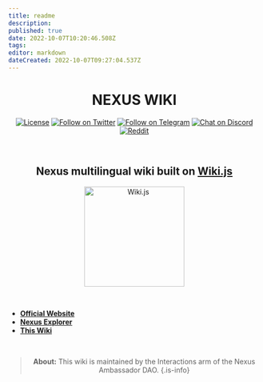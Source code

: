 ```yaml
---
title: readme
description: 
published: true
date: 2022-10-07T10:20:46.508Z
tags: 
editor: markdown
dateCreated: 2022-10-07T09:27:04.537Z
---
```


<div align="center">

# NEXUS WIKI

[![License](https://img.shields.io/badge/license-MIT-blue.svg?style=flat)](https://github.com/requarks/wiki/blob/master/LICENSE)
  [![Follow on Twitter](https://img.shields.io/badge/twitter-%40NexusOfficial-blue.svg?style=flat&logo=twitter&logoColor=white)](https://twitter.com/NexusOfficial) [![Follow on Telegram](https://img.shields.io/badge/telegram-%40NexusOfficial-blue.svg?style=flat&logo=telegram)](https://t.me/NexusOfficial) [![Chat on Discord](https://img.shields.io/badge/discord-join-8D96F6.svg?style=flat&logo=discord&logoColor=white)](https://discord.gg/YZZt8t6Ur5) [![Reddit](https://img.shields.io/badge/reddit-%2Fr%2Fnexus_community-orange?logo=reddit&logoColor=white)](https://www.reddit.com/r/nexus_community/)

&nbsp;
  
## Nexus multilingual wiki built on [Wiki.js](en/https://js.wiki/)

<img src="https://static.requarks.io/logo/wikijs-full.svg" alt="Wiki.js" width="200" />
  
&nbsp; 
  
</div>

- **[Official Website](https://nexus.io)**
- **[Nexus Explorer](https://explorer.nexus.io/)**
- **[This Wiki](https://wiki.nexus.io/)**

&nbsp;
&nbsp; 

<div align="center">

>  **About:** This wiki is maintained by the Interactions arm of the Nexus Ambassador DAO.
{.is-info}
  
</div>